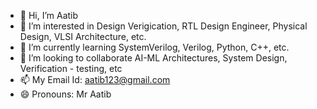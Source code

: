 - 👋 Hi, I’m Aatib
- 👀 I’m interested in Design Verigication, RTL Design Engineer, Physical Design, VLSI Architecture, etc.
- 🌱 I’m currently learning SystemVerilog, Verilog, Python, C++, etc.
- 💞️ I’m looking to collaborate AI-ML Architectures, System Design, Verification - testing, etc
- 📫 My Email Id: aatib123@gmail.com
- 😄 Pronouns: Mr Aatib
<!--- - ⚡ Fun fact: ...

<!---
Aatib-cpu/Aatib-cpu is a ✨ special ✨ repository because its `README.md` (this file) appears on your GitHub profile.
You can click the Preview link to take a look at your changes.
--->
